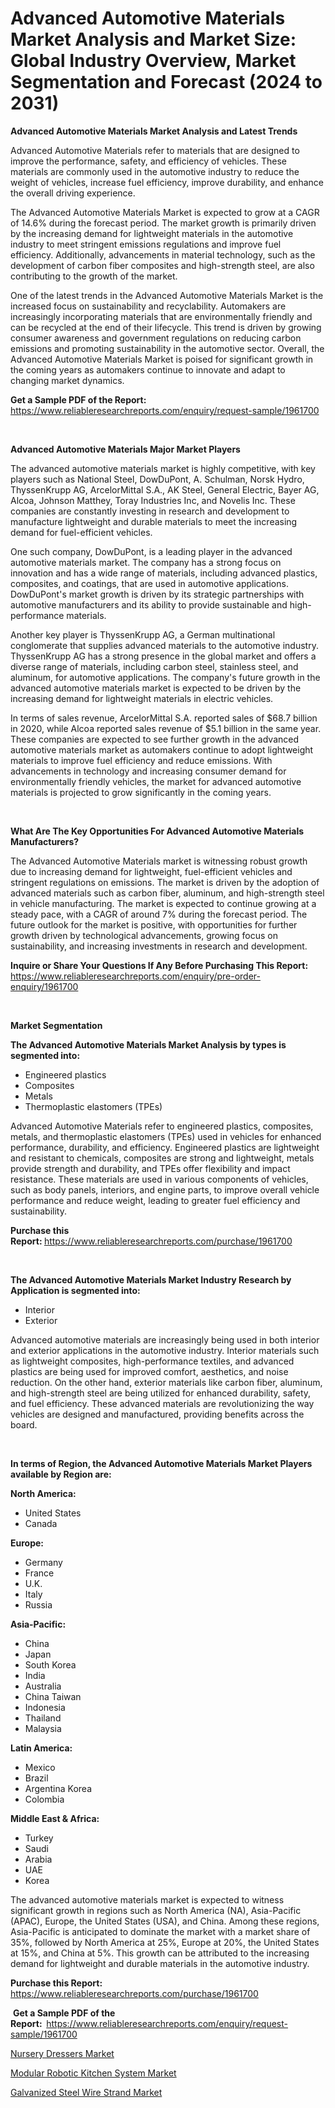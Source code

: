 <p><h1>Advanced Automotive Materials Market Analysis and Market Size: Global Industry Overview, Market Segmentation and Forecast (2024 to 2031)</h1></p><p><strong>Advanced Automotive Materials Market Analysis and Latest Trends</strong></p>
<p><p>Advanced Automotive Materials refer to materials that are designed to improve the performance, safety, and efficiency of vehicles. These materials are commonly used in the automotive industry to reduce the weight of vehicles, increase fuel efficiency, improve durability, and enhance the overall driving experience.</p><p>The Advanced Automotive Materials Market is expected to grow at a CAGR of 14.6% during the forecast period. The market growth is primarily driven by the increasing demand for lightweight materials in the automotive industry to meet stringent emissions regulations and improve fuel efficiency. Additionally, advancements in material technology, such as the development of carbon fiber composites and high-strength steel, are also contributing to the growth of the market.</p><p>One of the latest trends in the Advanced Automotive Materials Market is the increased focus on sustainability and recyclability. Automakers are increasingly incorporating materials that are environmentally friendly and can be recycled at the end of their lifecycle. This trend is driven by growing consumer awareness and government regulations on reducing carbon emissions and promoting sustainability in the automotive sector. Overall, the Advanced Automotive Materials Market is poised for significant growth in the coming years as automakers continue to innovate and adapt to changing market dynamics.</p></p>
<p><strong>Get a Sample PDF of the Report:&nbsp;</strong> <a href="https://www.reliableresearchreports.com/enquiry/request-sample/1961700">https://www.reliableresearchreports.com/enquiry/request-sample/1961700</a></p>
<p>&nbsp;</p>
<p><strong>Advanced Automotive Materials Major Market Players</strong></p>
<p><p>The advanced automotive materials market is highly competitive, with key players such as National Steel, DowDuPont, A. Schulman, Norsk Hydro, ThyssenKrupp AG, ArcelorMittal S.A., AK Steel, General Electric, Bayer AG, Alcoa, Johnson Matthey, Toray Industries Inc, and Novelis Inc. These companies are constantly investing in research and development to manufacture lightweight and durable materials to meet the increasing demand for fuel-efficient vehicles.</p><p>One such company, DowDuPont, is a leading player in the advanced automotive materials market. The company has a strong focus on innovation and has a wide range of materials, including advanced plastics, composites, and coatings, that are used in automotive applications. DowDuPont's market growth is driven by its strategic partnerships with automotive manufacturers and its ability to provide sustainable and high-performance materials.</p><p>Another key player is ThyssenKrupp AG, a German multinational conglomerate that supplies advanced materials to the automotive industry. ThyssenKrupp AG has a strong presence in the global market and offers a diverse range of materials, including carbon steel, stainless steel, and aluminum, for automotive applications. The company's future growth in the advanced automotive materials market is expected to be driven by the increasing demand for lightweight materials in electric vehicles.</p><p>In terms of sales revenue, ArcelorMittal S.A. reported sales of $68.7 billion in 2020, while Alcoa reported sales revenue of $5.1 billion in the same year. These companies are expected to see further growth in the advanced automotive materials market as automakers continue to adopt lightweight materials to improve fuel efficiency and reduce emissions. With advancements in technology and increasing consumer demand for environmentally friendly vehicles, the market for advanced automotive materials is projected to grow significantly in the coming years.</p></p>
<p>&nbsp;</p>
<p><strong>What Are The Key Opportunities For Advanced Automotive Materials Manufacturers?</strong></p>
<p><p>The Advanced Automotive Materials market is witnessing robust growth due to increasing demand for lightweight, fuel-efficient vehicles and stringent regulations on emissions. The market is driven by the adoption of advanced materials such as carbon fiber, aluminum, and high-strength steel in vehicle manufacturing. The market is expected to continue growing at a steady pace, with a CAGR of around 7% during the forecast period. The future outlook for the market is positive, with opportunities for further growth driven by technological advancements, growing focus on sustainability, and increasing investments in research and development.</p></p>
<p><strong>Inquire or Share Your Questions If Any Before Purchasing This Report:</strong> <a href="https://www.reliableresearchreports.com/enquiry/pre-order-enquiry/1961700">https://www.reliableresearchreports.com/enquiry/pre-order-enquiry/1961700</a></p>
<p>&nbsp;</p>
<p><strong>Market Segmentation</strong></p>
<p><strong>The Advanced Automotive Materials Market Analysis by types is segmented into:</strong></p>
<p><ul><li>Engineered plastics</li><li>Composites</li><li>Metals</li><li>Thermoplastic elastomers (TPEs)</li></ul></p>
<p><p>Advanced Automotive Materials refer to engineered plastics, composites, metals, and thermoplastic elastomers (TPEs) used in vehicles for enhanced performance, durability, and efficiency. Engineered plastics are lightweight and resistant to chemicals, composites are strong and lightweight, metals provide strength and durability, and TPEs offer flexibility and impact resistance. These materials are used in various components of vehicles, such as body panels, interiors, and engine parts, to improve overall vehicle performance and reduce weight, leading to greater fuel efficiency and sustainability.</p></p>
<p><strong>Purchase this Report:&nbsp;</strong><a href="https://www.reliableresearchreports.com/purchase/1961700">https://www.reliableresearchreports.com/purchase/1961700</a></p>
<p>&nbsp;</p>
<p><strong>The Advanced Automotive Materials Market Industry Research by Application is segmented into:</strong></p>
<p><ul><li>Interior</li><li>Exterior</li></ul></p>
<p><p>Advanced automotive materials are increasingly being used in both interior and exterior applications in the automotive industry. Interior materials such as lightweight composites, high-performance textiles, and advanced plastics are being used for improved comfort, aesthetics, and noise reduction. On the other hand, exterior materials like carbon fiber, aluminum, and high-strength steel are being utilized for enhanced durability, safety, and fuel efficiency. These advanced materials are revolutionizing the way vehicles are designed and manufactured, providing benefits across the board.</p></p>
<p>&nbsp;</p>
<p><strong>In terms of Region, the Advanced Automotive Materials Market Players available by Region are:</strong></p>
<p>
    <p> <strong> North America: </strong>
        <ul>
            <li>United States</li>
            <li>Canada</li>
        </ul>
        </p> 
    <p> <strong> Europe: </strong>
        <ul>
            <li>Germany</li>
            <li>France</li>
            <li>U.K.</li>
            <li>Italy</li>
            <li>Russia</li>
        </ul>
        </p> 
    <p> <strong> Asia-Pacific: </strong>
        <ul>
            <li>China</li>
            <li>Japan</li>
            <li>South Korea</li>
            <li>India</li>
            <li>Australia</li>
            <li>China Taiwan</li>
            <li>Indonesia</li>
            <li>Thailand</li>
            <li>Malaysia</li>
        </ul>
        </p> 
    <p> <strong> Latin America: </strong>
        <ul>
            <li>Mexico</li>
            <li>Brazil</li>
            <li>Argentina Korea</li>
            <li>Colombia</li>
        </ul>
        </p> 
    <p> <strong> Middle East & Africa: </strong>
        <ul>
            <li>Turkey</li>
            <li>Saudi</li>
            <li>Arabia</li>
            <li>UAE</li>
            <li>Korea</li>
        </ul>
    </p>
    </p>
<p><p>The advanced automotive materials market is expected to witness significant growth in regions such as North America (NA), Asia-Pacific (APAC), Europe, the United States (USA), and China. Among these regions, Asia-Pacific is anticipated to dominate the market with a market share of 35%, followed by North America at 25%, Europe at 20%, the United States at 15%, and China at 5%. This growth can be attributed to the increasing demand for lightweight and durable materials in the automotive industry.</p></p>
<p><strong>Purchase this Report: </strong><a href="https://www.reliableresearchreports.com/purchase/1961700">https://www.reliableresearchreports.com/purchase/1961700</a></p>
<p>&nbsp;<strong>Get a Sample PDF of the Report:&nbsp;&nbsp;</strong><a href="https://www.reliableresearchreports.com/enquiry/request-sample/1961700">https://www.reliableresearchreports.com/enquiry/request-sample/1961700</a></p>
<p><strong></strong></p>
<p><p><a href="https://view.publitas.com/reportprime-1/nursery-dressers-market-size-growth-and-forecast-from-2023-2030/">Nursery Dressers Market</a></p><p><a href="https://view.publitas.com/reportprime-1/modular-robotic-kitchen-system-market-analysis-and-market-size-global-industry-overview-market-segmentation-and-forecast-2023-to-2030/">Modular Robotic Kitchen System Market</a></p><p><a href="https://view.publitas.com/reportprime-1/galvanized-steel-wire-strand-market-offer-valuable-insights-into-market-size-market-share-market-trends-and-projections-spanning-from-2023-to-2030/">Galvanized Steel Wire Strand Market</a></p></p>